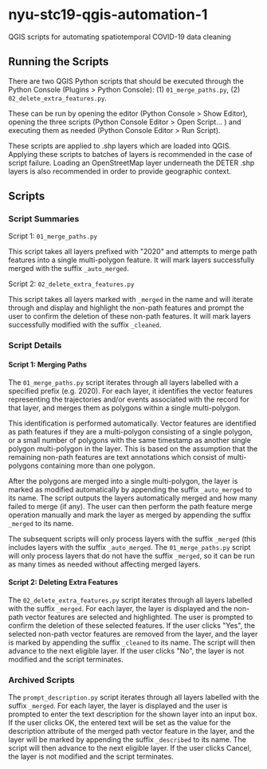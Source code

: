 # nyu-stc19-qgis-automation-1
QGIS scripts for automating spatiotemporal COVID-19 data cleaning

## Running the Scripts ##

There are two QGIS Python scripts that should be executed through the Python Console (Plugins > Python Console): (1) `01_merge_paths.py`, (2) `02_delete_extra_features.py`.

These can be run by opening the editor (Python Console > Show Editor), opening the three scripts (Python Console Editor > Open Script... ) and executing them as needed (Python Console Editor > Run Script).

These scripts are applied to .shp layers which are loaded into QGIS. Applying these scripts to batches of layers is recommended in the case of script failure. Loading an OpenStreetMap layer underneath the DETER .shp layers is also recommended in order to provide geographic context.


## Scripts ##

### Script Summaries ###

Script 1: `01_merge_paths.py`

This script takes all layers prefixed with "2020" and attempts to merge path features into a single multi-polygon feature. It will mark layers successfully merged with the suffix `_auto_merged`.

Script 2: `02_delete_extra_features.py`

This script takes all layers marked with `_merged` in the name and will
iterate through  and display and highlight the non-path features and prompt
the user to confirm the deletion of these non-path features. It will mark layers
successfully modified with the suffix `_cleaned`.

### Script Details ###

#### Script 1: Merging Paths ####

The `01_merge_paths.py` script iterates through all layers labelled with a specified prefix (e.g. 2020). For each layer, it identifies the vector features representing the trajectories and/or events associated with the record for that layer, and merges them as polygons within a single multi-polygon.

This identification is performed automatically. Vector features are identified as path features if they are a multi-polygon consisting of a single polygon, or a small number of polygons with the same timestamp as another single polygon multi-polygon in the layer. This is based on the assumption that the remaining non-path features are text annotations which consist of multi-polygons containing more than one polygon.

After the polygons are merged into a single multi-polygon, the layer is marked as modified automatically by appending the suffix `_auto_merged` to its name. The script outputs the layers automatically merged and how many failed to merge (if any). The user can then perform the path feature merge operation manually and mark the layer as merged by appending the suffix `_merged` to its name.

The subsequent scripts will only process layers with the suffix `_merged` (this includes layers with the suffix `_auto_merged`. The `01_merge_paths.py` script will only process layers that do not have the suffix `_merged`, so it can be run as many times as needed without affecting merged layers.

#### Script 2: Deleting Extra Features ####

The `02_delete_extra_features.py` script iterates through all layers labelled with the suffix `_merged`. For each layer, the layer is displayed and the non-path vector features are selected and highlighted. The user is prompted to confirm the deletion of these selected features. If the user clicks "Yes", the selected non-path vector features are removed from the layer, and the layer is marked by appending the suffix `_cleaned` to its name. The script will then advance to the next eligible layer. If the user clicks "No", the layer is not modified and the script terminates.

### Archived Scripts ###

The `prompt_description.py` script iterates through all layers labelled with the suffix `_merged`. For each layer, the layer is displayed and the user is prompted to enter the text description for the shown layer into an input box. If the user clicks OK, the entered text will be set as the value for the description attribute of the merged path vector feature in the layer, and the layer will be marked by appending the suffix `_described` to its name. The script will then advance to the next eligible layer. If the user clicks Cancel, the layer is not modified and the script terminates. 
